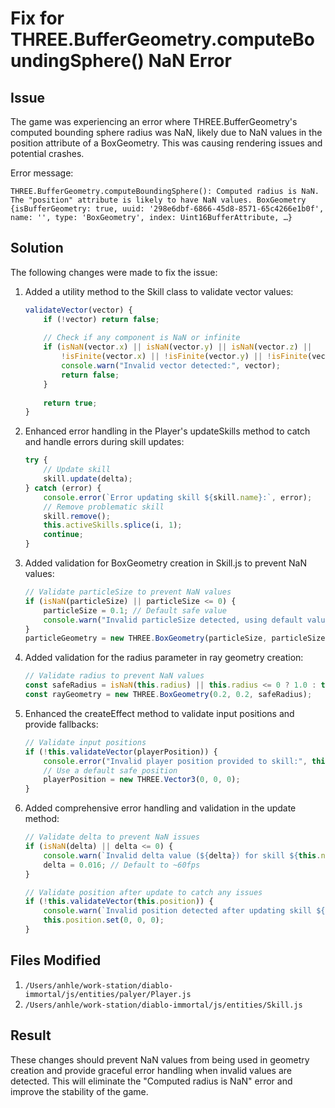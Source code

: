 # Fix for THREE.BufferGeometry.computeBoundingSphere() NaN Error

## Issue
The game was experiencing an error where THREE.BufferGeometry's computed bounding sphere radius was NaN, likely due to NaN values in the position attribute of a BoxGeometry. This was causing rendering issues and potential crashes.

Error message:
```
THREE.BufferGeometry.computeBoundingSphere(): Computed radius is NaN. The "position" attribute is likely to have NaN values. BoxGeometry {isBufferGeometry: true, uuid: '298e6dbf-6866-45d8-8571-65c4266e1b0f', name: '', type: 'BoxGeometry', index: Uint16BufferAttribute, …}
```

## Solution
The following changes were made to fix the issue:

1. Added a utility method to the Skill class to validate vector values:
   ```javascript
   validateVector(vector) {
       if (!vector) return false;
       
       // Check if any component is NaN or infinite
       if (isNaN(vector.x) || isNaN(vector.y) || isNaN(vector.z) ||
           !isFinite(vector.x) || !isFinite(vector.y) || !isFinite(vector.z)) {
           console.warn("Invalid vector detected:", vector);
           return false;
       }
       
       return true;
   }
   ```

2. Enhanced error handling in the Player's updateSkills method to catch and handle errors during skill updates:
   ```javascript
   try {
       // Update skill
       skill.update(delta);
   } catch (error) {
       console.error(`Error updating skill ${skill.name}:`, error);
       // Remove problematic skill
       skill.remove();
       this.activeSkills.splice(i, 1);
       continue;
   }
   ```

3. Added validation for BoxGeometry creation in Skill.js to prevent NaN values:
   ```javascript
   // Validate particleSize to prevent NaN values
   if (isNaN(particleSize) || particleSize <= 0) {
       particleSize = 0.1; // Default safe value
       console.warn("Invalid particleSize detected, using default value");
   }
   particleGeometry = new THREE.BoxGeometry(particleSize, particleSize, particleSize);
   ```

4. Added validation for the radius parameter in ray geometry creation:
   ```javascript
   // Validate radius to prevent NaN values
   const safeRadius = isNaN(this.radius) || this.radius <= 0 ? 1.0 : this.radius;
   const rayGeometry = new THREE.BoxGeometry(0.2, 0.2, safeRadius);
   ```

5. Enhanced the createEffect method to validate input positions and provide fallbacks:
   ```javascript
   // Validate input positions
   if (!this.validateVector(playerPosition)) {
       console.error("Invalid player position provided to skill:", this.name);
       // Use a default safe position
       playerPosition = new THREE.Vector3(0, 0, 0);
   }
   ```

6. Added comprehensive error handling and validation in the update method:
   ```javascript
   // Validate delta to prevent NaN issues
   if (isNaN(delta) || delta <= 0) {
       console.warn(`Invalid delta value (${delta}) for skill ${this.name}, using default`);
       delta = 0.016; // Default to ~60fps
   }
   
   // Validate position after update to catch any issues
   if (!this.validateVector(this.position)) {
       console.warn(`Invalid position detected after updating skill ${this.name}, resetting`);
       this.position.set(0, 0, 0);
   }
   ```

## Files Modified
1. `/Users/anhle/work-station/diablo-immortal/js/entities/palyer/Player.js`
2. `/Users/anhle/work-station/diablo-immortal/js/entities/Skill.js`

## Result
These changes should prevent NaN values from being used in geometry creation and provide graceful error handling when invalid values are detected. This will eliminate the "Computed radius is NaN" error and improve the stability of the game.